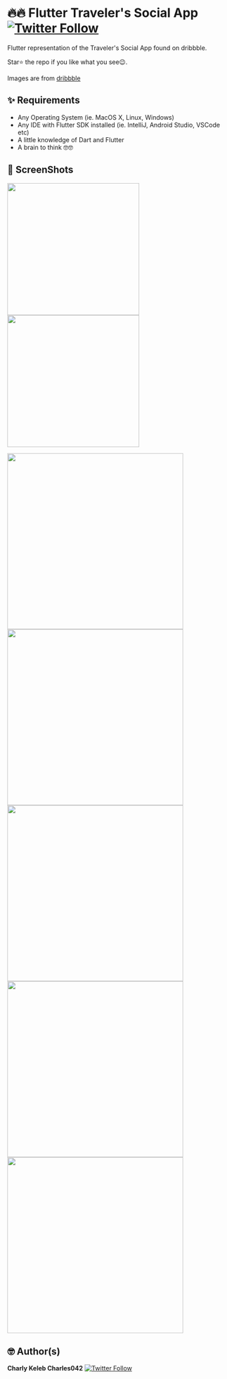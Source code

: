 # 🔥🔥 Flutter Traveler's Social App  [![Twitter Follow](https://img.shields.io/twitter/follow/Charlykeleb.svg?style=social)](https://twitter.com/iamjideguru)
Flutter representation of the Traveler's Social App  found on dribbble.

Star⭐ the repo if you like what you see😉.


Images are from [dribbble](https://dribbble.com/shots/11674733-Travellore-App-UI-UX-Modern-Minimal)


## ✨ Requirements
* Any Operating System (ie. MacOS X, Linux, Windows)
* Any IDE with Flutter SDK installed (ie. IntelliJ, Android Studio, VSCode etc)
* A little knowledge of Dart and Flutter
* A brain to think 🤓🤓


## 📸 ScreenShots

<img src="ss/00.png" width="300"/><img src="ss/1.png" width="300"/>

<img src="ss/01.jpg" width="400"> <img src="ss/02.jpg" width="400">
<img src="ss/03.jpg" width="400"> <img src="ss/04.jpg" width="400">
<img src="ss/05.jpg" width="400">



## 🤓 Author(s)
**Charly Keleb Charles042** [![Twitter Follow](https://img.shields.io/twitter/follow/Charlykeleb.svg?style=social)](https://twitter.com/Charlykeleb)



